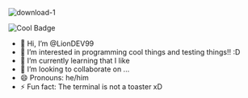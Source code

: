 ![download-1](https://github.com/user-attachments/assets/2aad0979-9fc8-43ee-bbbe-3c0bfc53f72c)

![Cool Badge](https://img.shields.io/badge/Men-This_is_cool!_:3)

- 👋 Hi, I’m @LionDEV99
- 👀 I’m interested in programming cool things and testing things!! :D
- 🌱 I’m currently learning that I like
- 💞️ I’m looking to collaborate on ...
- 😄 Pronouns: he/him
- ⚡ Fun fact: The terminal is not a toaster xD

<!---
RafaDEV99/RafaDEV99 is a ✨ special ✨ repository because its `README.md` (this file) appears on your GitHub profile.
You can click the Preview link to view your changes.
--->
